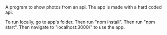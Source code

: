 A program to show photos from an api. The app is made with a hard coded api.

To run locally, go to app's folder.
Then run "npm install".
Then run "npm start".
Then navigate to "localhost:3000/" to use the app.
